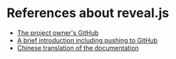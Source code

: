 # References about reveal.js

- [The project owner's GitHub](https://github.com/hakimel/reveal.js)
- [A brief introduction including pushing to GitHub](https://juejin.im/post/5bffdcee6fb9a049b347b382)
- [Chinese translation of the documentation](https://segmentfault.com/a/1190000004055732)
